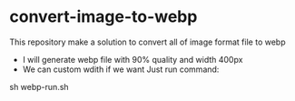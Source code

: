 # convert-image-to-webp
This repository make a solution to convert all of image format file to webp
- I will generate webp file with 90% quality and width 400px
- We can custom wdith if we want
Just run command: 

sh webp-run.sh
